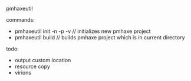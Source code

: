 pmhaxeutil

commands:
  - pmhaxeutil init -n <name> -p <namespace> -v <version> // initializes new pmhaxe project
  - pmhaxeutil build // builds pmhaxe project which is in current directory

todo:
  - output custom location
  - resource copy
  - virions
